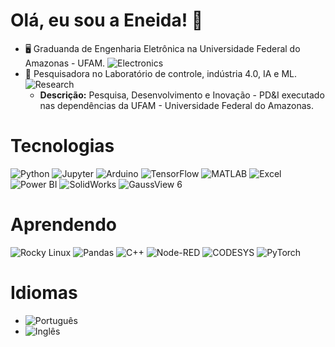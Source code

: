 # Olá, eu sou a Eneida! 👋

- 🖥️ Graduanda de Engenharia Eletrônica na Universidade Federal do Amazonas - UFAM.
![Electronics](https://img.shields.io/badge/-Electronics-00599C?style=flat&logo=Electronics&logoColor=white)
- 🔬 Pesquisadora no Laboratório de controle, indústria 4.0, IA e ML. 
![Research](https://img.shields.io/badge/-Research-555555?style=flat&logo=ResearchGate&logoColor=white)
  - **Descrição:** Pesquisa, Desenvolvimento e Inovação - PD&I executado nas dependências da UFAM - Universidade Federal do Amazonas.

# Tecnologias

![Python](https://img.shields.io/badge/-Python-3776AB?style=flat&logo=Python&logoColor=white)
![Jupyter](https://img.shields.io/badge/-Jupyter-F37626?style=flat&logo=Jupyter&logoColor=white)
![Arduino](https://img.shields.io/badge/-Arduino-00979D?style=flat&logo=Arduino&logoColor=white)
![TensorFlow](https://img.shields.io/badge/-TensorFlow-FF6F00?style=flat&logo=TensorFlow&logoColor=white)
![MATLAB](https://img.shields.io/badge/-MATLAB-0076A8?style=flat&logo=MathWorks&logoColor=white)
![Excel](https://img.shields.io/badge/-Excel-217346?style=flat&logo=Microsoft-Excel&logoColor=white)
![Power BI](https://img.shields.io/badge/-Power%20BI-F2C811?style=flat&logo=Power-BI&logoColor=black)
![SolidWorks](https://img.shields.io/badge/-SolidWorks-FF0000?style=flat&logo=SolidWorks&logoColor=white)
![GaussView 6](https://img.shields.io/badge/-GaussView%206-3D3D3D?style=flat&logoColor=white)

# Aprendendo

![Rocky Linux](https://img.shields.io/badge/-Rocky%20Linux-10B981?style=flat&logo=RockyLinux&logoColor=white)
![Pandas](https://img.shields.io/badge/-Pandas-150458?style=flat&logo=Pandas&logoColor=white)
![C++](https://img.shields.io/badge/-C++-00599C?style=flat&logo=c%2B%2B&logoColor=white)
![Node-RED](https://img.shields.io/badge/-Node--RED-8F0000?style=flat&logo=Node-RED&logoColor=white)
![CODESYS](https://img.shields.io/badge/-CODESYS-FF3300?style=flat&logo=CODESYS&logoColor=white)
![PyTorch](https://img.shields.io/badge/-PyTorch-EE4C2C?style=flat&logo=PyTorch&logoColor=white)

# Idiomas

- ![Português](https://img.shields.io/badge/-Portuguese-009739?style=flat&logoColor=white)
- ![Inglês](https://img.shields.io/badge/-Ingl%C3%AAs%20B%C3%A1sico-3C3B6E?style=flat&logo=English&logoColor=white)
